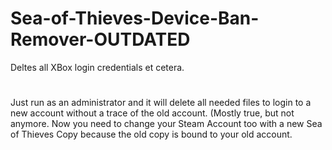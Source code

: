 # Sea-of-Thieves-Device-Ban-Remover-OUTDATED
Deltes all XBox login credentials et cetera.
#
Just run as an administrator and it will delete all needed files to login to a new account without a trace of the old account. 
(Mostly true, but not anymore. Now you need to change your Steam Account too with a new Sea of Thieves Copy because the old copy is bound to your old account. 
